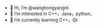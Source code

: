 - 👋 Hi, I’m @wanghongyangnt
- 👀 I’m interested in C++，Java，python，
- 🌱 I’m currently learning C++，Qt


<!---
wanghongyangnt/wanghongyangnt is a ✨ special ✨ repository because its `README.md` (this file) appears on your GitHub profile.
You can click the Preview link to take a look at your changes.
--->
